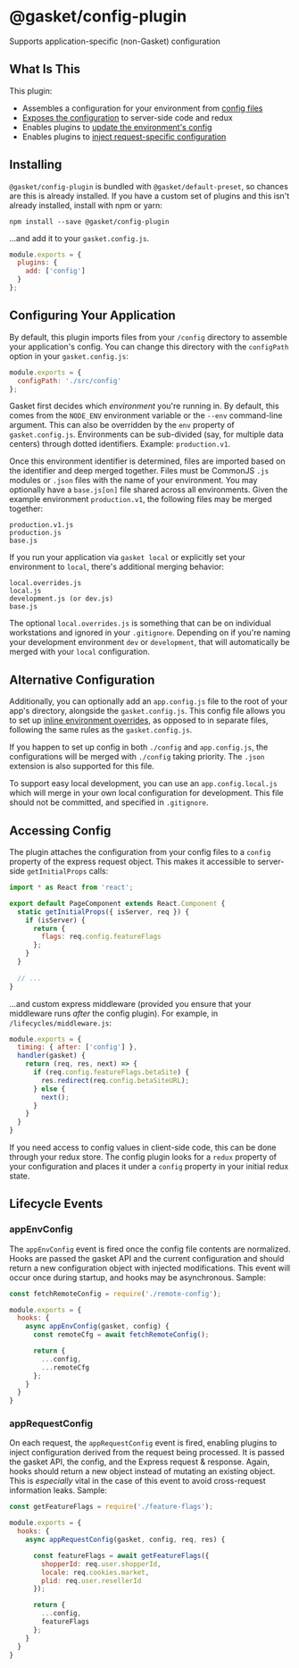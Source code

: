 # @gasket/config-plugin

Supports application-specific (non-Gasket) configuration

## What Is This

This plugin:

* Assembles a configuration for your environment from
  [config files](#application-config-files)
* [Exposes the configuration](#accessing-config) to server-side code and redux
* Enables plugins to [update the environment's config](#appenvconfig)
* Enables plugins to [inject request-specific configuration](#apprequestconfig)

## Installing

`@gasket/config-plugin` is bundled with `@gasket/default-preset`, so chances
are this is already installed. If you have a custom set of plugins and this
isn't already installed, install with npm or yarn:

```shell
npm install --save @gasket/config-plugin
```

...and add it to your `gasket.config.js`.

```js
module.exports = {
  plugins: {
    add: ['config']
  }
};
```

## Configuring Your Application

By default, this plugin imports files from your `/config` directory to assemble
your application's config. You can change this directory with the `configPath`
option in your `gasket.config.js`:

```js
module.exports = {
  configPath: './src/config'
};
```

Gasket first decides which _environment_ you're running in. By default, this
comes from the `NODE_ENV` environment variable or the `--env` command-line 
argument. This can also be overridden by the `env` property of 
`gasket.config.js`. Environments can be sub-divided (say, for multiple data 
centers) through dotted identifiers. Example: `production.v1`.

Once this environment identifier is determined, files are imported based on the
identifier and deep merged together. Files must be CommonJS `.js` modules or
`.json` files with the name of your environment. You may optionally have a 
`base.js[on]` file shared across all environments. Given the example 
environment `production.v1`, the following files may be merged together:

```
production.v1.js
production.js
base.js
```

If you run your application via `gasket local` or explicitly set your
environment to `local`, there's additional merging behavior:

```
local.overrides.js
local.js
development.js (or dev.js)
base.js
```

The optional `local.overrides.js` is something that can be on individual
workstations and ignored in your `.gitignore`. Depending on if you're naming
your development environment `dev` or `development`, that will automatically
be merged with your `local` configuration.

## Alternative Configuration

Additionally, you can optionally add an `app.config.js` file to the root of
your app's directory, alongside the `gasket.config.js`. This config file allows
you to set up [inline environment overrides], as opposed to in separate files,
following the same rules as the `gasket.config.js`.

If you happen to set up config in both `./config` and `app.config.js`, the
configurations will be merged with `./config` taking priority. The `.json`
extension is also supported for this file.

To support easy local development, you can use an `app.config.local.js`
which will merge in your own local configuration for development. This file
should not be committed, and specified in `.gitignore`.

## Accessing Config

The plugin attaches the configuration from your config files to a `config` 
property of the express request object. This makes it accessible to server-side
`getInitialProps` calls:

```jsx harmony
import * as React from 'react';

export default PageComponent extends React.Component {
  static getInitialProps({ isServer, req }) {
    if (isServer) {
      return {
        flags: req.config.featureFlags
      };      
    }
  }
  
  // ...
}
```

...and custom express middleware (provided you ensure that your middleware 
runs _after_ the config plugin). For example, in `/lifecycles/middleware.js`:

```js
module.exports = {
  timing: { after: ['config'] },
  handler(gasket) {
    return (req, res, next) => {
      if (req.config.featureFlags.betaSite) {
        res.redirect(req.config.betaSiteURL);
      } else {
        next();
      }
    }
  }
}
```

If you need access to config values in client-side code, this can be done
through your redux store. The config plugin looks for a `redux` property of your
configuration and places it under a `config` property in your initial redux
state.

## Lifecycle Events

### appEnvConfig

The `appEnvConfig` event is fired once the config file contents are normalized.
Hooks are passed the gasket API and the current configuration and should
return a new configuration object with injected modifications. This event will
occur once during startup, and hooks may be asynchronous. Sample:

```js
const fetchRemoteConfig = require('./remote-config');

module.exports = {
  hooks: {
    async appEnvConfig(gasket, config) {
      const remoteCfg = await fetchRemoteConfig();

      return {
        ...config,
        ...remoteCfg
      };
    }
  }
}
```

### appRequestConfig

On each request, the `appRequestConfig` event is fired, enabling plugins to
inject configuration derived from the request being processed. It is passed
the gasket API, the config, and the Express request & response. Again, hooks
should return a new object instead of mutating an existing object. This is
_especially_ vital in the case of this event to avoid cross-request information
leaks. Sample:

```js
const getFeatureFlags = require('./feature-flags');

module.exports = {
  hooks: {
    async appRequestConfig(gasket, config, req, res) {

      const featureFlags = await getFeatureFlags({
        shopperId: req.user.shopperId,
        locale: req.cookies.market,
        plid: req.user.resellerId
      });

      return {
        ...config,
        featureFlags
      };
    }
  }
}
```

[inline environment overrides]:https://github.com/godaddy/gasket/docs/blob/master/guides/configuration.md#environments
